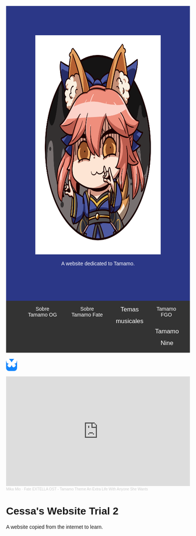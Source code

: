 <html lang="en">
<head>
  <title>Tamamo Fan Website 1</title>
  <meta charset="UTF-8">
  <meta name="viewport" content="width=device-width, initial-scale=1">
  <link rel="stylesheet" href="https://cdnjs.cloudflare.com/ajax/libs/font-awesome/4.7.0/css/font-awesome.min.css">
  <link rel="icon" type="image/x-icon" href="images/tamamo_header.png">
  <link rel="stylesheet" href="https://cdnjs.cloudflare.com/ajax/libs/font-awesome/4.7.0/css/font-awesome.min.css">
  
  
  <style>
  .fa {font-size: 30px; height: 40px; width: 40px; text-align: center; text-decoration: none;  border-radius: 8px;}
  .fa:hover {opacity: 0.7;}
  .fa-facebook {background: #3B5998; color: white;}
  .fa-twitter {background: #55ACEE; color: white;}
  .fa-youtube {background: #bb0000; color: white;}
  .fa-instagram {background: #125688; color: white;}
  span.share-bluesky {font-size: 30px; height: 40px; width: 40px; text-align: center; border-radius: 8px; background: #1185fe;}
  span.share-bluesky > svg {fill: #fff; width: 30px; height: 30px; margin: 0.3em;}
    
  .header {padding: 80px; text-align: center; background: #2B3787;color: white;}
  
  /* Increase the font size of the h1 element */
  .header h1 {font-size: 40px;}
  body {font-family: Arial, Helvetica, sans-serif;}
  
    /* Style the top navigation bar */
  .navbar {
    overflow: hidden; /* Hide overflow */
    background-color: #333; /* Dark background color */
  }
  
  /* Style the navigation bar links */
  .navbar a {
    float: left; /* Make sure that the links stay side-by-side */
    display: block; /* Change the display to block, for responsive reasons (see below) */
    color: white; /* White text color */
    text-align: center; /* Center the text */
    padding: 14px 20px; /* Add some padding */
    text-decoration: none; /* Remove underline */
  }
  
  /* Right-aligned link */
  .navbar a.right {
    float: right; /* Float a link to the right */
  }
  
  /* Change color on hover/mouse-over */
  .navbar a:hover {
    background-color: #ddd; /* Grey background color */
    color: black; /* Black text color */
  }

  .dropdown {
    float: left;
    overflow: hidden;
  }

  .dropdown .dropbtn {
    font-size: 17px;
    border: none;
    outline: none;
    color: white;
    padding: 14px 16px;
    background-color: inherit;
    font-family: inherit;
    margin: 0;
  }

/* Style the dropdown content (hidden by default) */
  .dropdown-content {
    display: none;
    position: absolute;
    background-color: #f9f9f9;
    min-width: 160px;
    box-shadow: 0px 8px 16px 0px rgba(0,0,0,0.2);
    z-index: 1;
  }

/* Style the links inside the dropdown */
  .dropdown-content a {
    float: none;
    color: black;
    padding: 12px 16px;
    text-decoration: none;
    display: block;
    text-align: left;
  }
  /* Show the dropdown menu when the user moves the mouse over the dropdown button */
  .dropdown:hover .dropdown-content {
    display: block;
  }  
  </style>
</head>

<body>

<div class="header">
   <img src="images/tamamo_header.png" alt="Tamamo" width="600" height="600">
  <p>A website dedicated to Tamamo.</p>
</div>


<div class="navbar">
  <a class="active" href="#"><i class="fa fa-home"></i></a> 
  <a href="https://en.wikipedia.org/wiki/Tamamo-no-Mae">Sobre <br> Tamamo OG</a>
  <a href="https://typemoon.fandom.com/wiki/Tamamo-no-Mae">Sobre <br> Tamamo Fate</a>
  <div class="dropdown">
    <button class="dropbtn">Temas<br>musicales
      <i class="fa fa-caret-down"></i>
    </button>
    <div class="dropdown-content">
       <button class="tablink" onclick="openPage('extra', this, 'blue')">An Extra Life with Anyone She Wants</button>
       <button class="tablink" onclick="openPage('extella', this, 'red')">Suiten Nikkou Amaterasu Yano Shizuishi </button>
       <button class="tablink" onclick="openPage('aria', this, 'yellow')">By Your Side</button>
      <div id="extra" class="tabcontent">
        <h3>An Extra Life with Anyone She Wants</h3>
        <p>El tema de Tamamo, original en Fate/Extra.</p>
      </div>
      <div id="extella" class="tabcontent">
        <h3>Suiten Nikkou Amaterasu Yano Shizuishi</h3>
        <p>El tema de Tamamo en Fate/Extella.</p>
      </div>
      <div id="aria" class="tabcontent">
        <h3>By Your Side</h3>
        <p>El tema de Tamamo Aria en Fate/Samurai Remnant.</p>
      </div>
    </div>
  </div>
  <a href="https://fategrandorder.fandom.com/wiki/Tamamo_no_Mae">Tamamo <br> FGO</a>
  <div class="dropdown">
    <button class="dropbtn">Tamamo<br>Nine
      <i class="fa fa-caret-down"></i>
    </button>
    <div class="dropdown-content">
        <button class="dropbtn" onclick="openPage('origen', this, 'black')">Origen</button>
        <button class="dropbtn" onclick="openPage('casko', this, 'blue')">Tamamo (Caster)</button>
        <button class="dropbtn" onclick="openPage('extra', this, 'red')">Tamamo Cat</button>
        <button class="dropbtn" onclick="openPage('extra', this, 'yellow')">Tamamo Aria</button>
    </div>
  </div>
</div>

<div id="origen" class="dropdown-content">
  <h3>Origen</h3>
  <p>El sorprendente origen del Tamamo 9</p>
</div>

<div id="casko" class="dropdown-content">
  <h3>Casko</h3>
  <p>La mejor.</p>
</div>

<a href="#" class="fa fa-facebook"></a>
<a href="#" class="fa fa-twitter"></a>
<a href="#" class="fa fa-youtube"></a>
<a href="#" class="fa fa-instagram"></a>
<span class="share-bluesky">
    <a target="_blank" title="Share on Bluesky" href="https://bsky.app/intent/compose?text=Check%20out%20this%20amazing%20content!">
        <svg width="1em" height="1em" fill="#fff" viewBox="0 0 600 600" xmlns="http://www.w3.org/2000/svg">
        <path d="m135.72 44.03c66.496 49.921 138.02 151.14 164.28 205.46 26.262-54.316 97.782-155.54 164.28-205.46 47.98-36.021 125.72-63.892 125.72 24.795 0 17.712-10.155 148.79-16.111 170.07-20.703 73.984-96.144 92.854-163.25 81.433 117.3 19.964 147.14 86.092 82.697 152.22-122.39 125.59-175.91-31.511-189.63-71.766-2.514-7.3797-3.6904-10.832-3.7077-7.8964-0.0174-2.9357-1.1937 0.51669-3.7077 7.8964-13.714 40.255-67.233 197.36-189.63 71.766-64.444-66.128-34.605-132.26 82.697-152.22-67.108 11.421-142.55-7.4491-163.25-81.433-5.9562-21.282-16.111-152.36-16.111-170.07 0-88.687 77.742-60.816 125.72-24.795z"/>
        </svg>
    </a>
</span>
  
<iframe width="100%" height="300" scrolling="no" frameborder="no" allow="autoplay" src="https://w.soundcloud.com/player/?url=https%3A//api.soundcloud.com/tracks/346345385&color=%23000eff&auto_play=true&hide_related=false&show_comments=true&show_user=true&show_reposts=false&show_teaser=true&visual=true"></iframe><div style="font-size: 10px; color: #cccccc;line-break: anywhere;word-break: normal;overflow: hidden;white-space: nowrap;text-overflow: ellipsis; font-family: Interstate,Lucida Grande,Lucida Sans Unicode,Lucida Sans,Garuda,Verdana,Tahoma,sans-serif;font-weight: 100;"><a href="https://soundcloud.com/mika-mio" title="Mika Mio" target="_blank" style="color: #cccccc; text-decoration: none;">Mika Mio</a> · <a href="https://soundcloud.com/mika-mio/fate-extella-ost-tamamo-theme" title="Fate EXTELLA OST - Tamamo Theme An Extra Life With Anyone She Wants" target="_blank" style="color: #cccccc; text-decoration: none;">Fate EXTELLA OST - Tamamo Theme An Extra Life With Anyone She Wants</a></div>

<h1>Cessa's Website Trial 2</h1>
<p>A website copied from the internet to learn.</p>

</body>
</html> 
